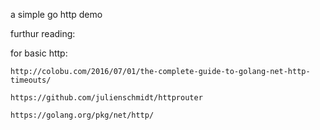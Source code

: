 a simple go http demo

furthur reading: 

for basic http:

	http://colobu.com/2016/07/01/the-complete-guide-to-golang-net-http-timeouts/

	https://github.com/julienschmidt/httprouter

	https://golang.org/pkg/net/http/


